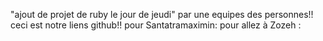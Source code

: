 "ajout de projet de ruby le jour de jeudi"
par une equipes des  personnes!!
ceci est notre liens github!!
pour Santatramaximin:
pour allez à Zozeh :